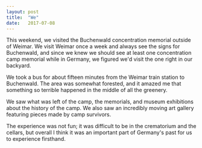 ```yaml
---
layout: post
title:  "We"
date:   2017-07-08
---
```


This weekend, we visited the Buchenwald concentration memorial outside of Weimar.
We visit Weimar once a week and always see the signs for Buchenwald, and since we
knew we should see at least one concentration camp memorial while in
Germany, we figured we'd visit the one right in our backyard.

We took a bus for about fifteen minutes from the Weimar train station to
Buchenwald. The area was somewhat forested, and it amazed me that something so
terrible happened in the middle of all the greenery.

We saw what was left of the camp, the memorials, and museum exhibitions about
the history of the camp. We also saw an incredibly moving art gallery featuring
pieces made by camp survivors.

The experience was not fun; it was difficult to be in the crematorium and the
cellars, but overall I think it was an important part of Germany's past for us
to experience firsthand.
